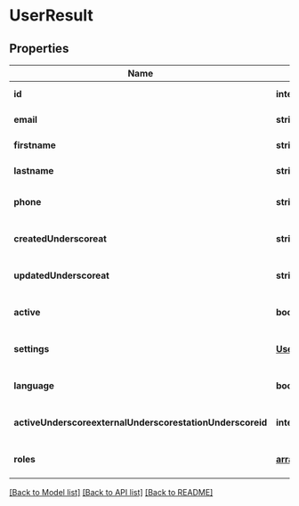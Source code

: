# UserResult

## Properties
Name | Type | Description | Notes
------------ | ------------- | ------------- | -------------
**id** | **integer** |  | [default to null]
**email** | **string** |  | [default to null]
**firstname** | **string** |  | [default to null]
**lastname** | **string** |  | [default to null]
**phone** | **string** |  | [optional] [default to null]
**createdUnderscoreat** | **string** |  | [optional] [default to null]
**updatedUnderscoreat** | **string** |  | [optional] [default to null]
**active** | **boolean** |  | [optional] [default to null]
**settings** | [**UserResultSettings**](UserResultSettings.md) |  | [optional] [default to null]
**language** | **boolean** |  | [optional] [default to null]
**activeUnderscoreexternalUnderscorestationUnderscoreid** | **integer** |  | [optional] [default to null]
**roles** | [**array[UserResultRoles]**](UserResultRoles.md) |  | [optional] [default to null]

[[Back to Model list]](../README.md#documentation-for-models) [[Back to API list]](../README.md#documentation-for-api-endpoints) [[Back to README]](../README.md)


